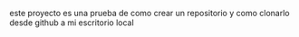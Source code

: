este proyecto es una prueba de como crear un repositorio y como clonarlo desde github a mi escritorio local
